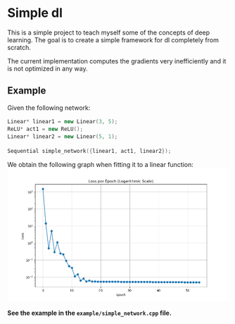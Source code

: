 # Simple dl

This is a simple project to teach myself some of the concepts of deep learning. The goal is to create a simple framework for dl completely from scratch. 

The current implementation computes the gradients very inefficiently and it is not optimized in any way.

## Example
Given the following network:    
```cpp
Linear* linear1 = new Linear(3, 5);
ReLU* act1 = new ReLU();
Linear* linear2 = new Linear(5, 1);

Sequential simple_network({linear1, act1, linear2});
```
We obtain the following graph when fitting it to a linear function:
![graph](assets/example_traning_plot.png)


**See the example in the `example/simple_network.cpp` file.**
